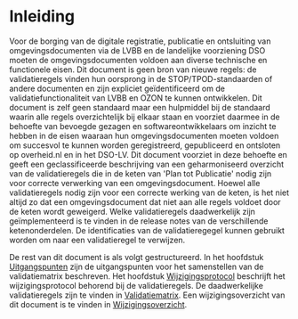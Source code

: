 # Inleiding

Voor de borging van de digitale registratie, publicatie en ontsluiting van
omgevingsdocumenten via de LVBB en
de landelijke voorziening DSO moeten de omgevingsdocumenten voldoen aan diverse
technische en functionele eisen.  Dit document is geen bron van nieuwe regels: de validatieregels 
vinden hun oorsprong in de STOP/TPOD-standaarden of andere documenten
en zijn expliciet geïdentificeerd om de validatiefunctionaliteit van
LVBB en OZON te kunnen ontwikkelen. Dit document is zelf geen standaard maar een hulpmiddel bij de standaard waarin alle regels overzichtelijk bij elkaar staan en voorziet daarmee in de behoefte van bevoegde gezagen en 
softwareontwikkelaars om inzicht te hebben in de eisen waaraan hun
omgevingsdocumenten moeten voldoen om succesvol te kunnen worden geregistreerd,
gepubliceerd en ontsloten op overheid.nl en in het DSO-LV. Dit document voorziet in deze behoefte
en geeft een geclassificeerde beschrijving van een geharmoniseerd overzicht van
de validatieregels die in de keten van 'Plan tot Publicatie'
nodig zijn voor correcte verwerking van een omgevingsdocument. Hoewel alle
validatieregels nodig zijn voor een correcte werking van de keten, is het niet altijd zo
dat een omgevingsdocument dat niet aan alle regels voldoet door de
keten wordt geweigerd. Welke validatieregels daadwerkelijk zijn geïmplementeerd is te vinden in de
release notes van de verschillende ketenonderdelen. De identificaties van de validatieregegel kunnen gebruikt worden om naar een validatieregel te verwijzen.

De rest van dit document is als volgt gestructureerd. In het hoofdstuk [Uitgangspunten](#uitgangspunten) zijn de uitgangspunten voor het samenstellen van de validatiematrix beschreven. Het hoofdstuk [Wijzigingsprotocol](#wijzigingsprotocol) beschrijft het wijzigingsprotocol behorend bij de validatieregels. De daadwerkelijke validatieregels zijn te vinden in [Validatiematrix](#de-validatiematrix). Een wijzigingsoverzicht van dit document is te vinden in [Wijzigingsoverzicht](#wijzigingsoverzicht).
